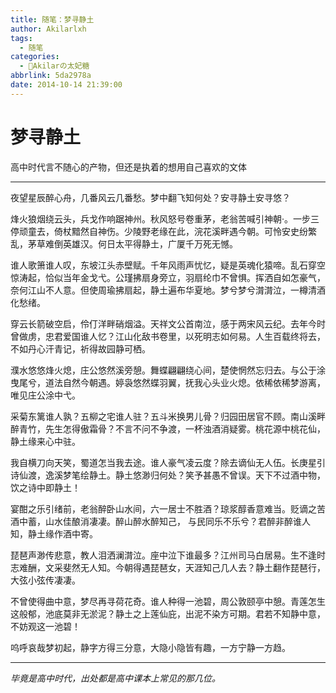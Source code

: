 ```yaml
---
title: 随笔：梦寻静土
author: Akilarlxh
tags:
  - 随笔
categories:
  - 🍰Akilarの太妃糖
abbrlink: 5da2978a
date: 2014-10-14 21:39:00
---
```

# 梦寻静土

高中时代言不随心的产物，但还是执着的想用自己喜欢的文体

---
 
夜望星辰醉心舟，几番风云几番愁。梦中翻飞知何处？安寻静土安寻悠？

烽火狼烟绕云头，兵戈作响踞神州。秋风怒号卷重茅，老翁苦喊引神朝·。一步三停顽童去，倚杖黯然自神伤。少陵野老缘在此，浣花溪畔遇今朝。可怜安史纷繁乱，茅草难倒英雄汉。何日太平得静土，广厦千万死无憾。

谁人歌箫谁人叹，东坡江头赤壁赋。千年风雨声忧忆，疑是英魂化猿啼。乱石穿空惊涛起，恰似当年金戈弋。公瑾拂扇身旁立，羽扇纶巾不曾惧。挥洒自如怎豪气，奈何江山不人意。但使周瑜拂扇起，静土遍布华夏地。梦兮梦兮潸潸泣，一樽清酒化愁绪。

穿云长箭破空启，伶仃洋畔硝烟溢。天祥文公首南泣，感于两宋风云纪。去年今时曾做虏，忠君爱国谁人忆？江山化敌书卷里，以死明志如何易。人生百载终将去，不如丹心汗青记，祈得故园静可栖。

濮水悠悠烽火熄，庄公悠然溪旁憩。舞蝶翩翩绕心间，楚使惘然忘归去。与公于涂曳尾兮，道法自然今朝遇。婷袅悠然蝶羽翼，抚我心头业火熄。依稀依稀梦游离，唯见庄公涂中弋。

采菊东篱谁人孰？五柳之宅谁人驻？五斗米换男儿骨？归园田居官不顾。南山溪畔醉青竹，先生怎得傲霜骨？不言不问不争渡，一杯浊酒消疑雾。桃花源中桃花仙，静土缘来心中驻。

我自横刀向天笑，蜀道怎当我去途。谁人豪气凌云度？除去谪仙无人伍。长庚星引诗仙渡，逸溪梦笔绘静土。静土悠渺归何处？笑予甚愚不曾误。天下不过酒中物，饮之诗中即静土！

宴酣之乐引绪前，老翁醉卧山水间，六一居士不胜酒？琼浆醇香意难当。贬谪之苦酒中蓄，山水佳酿消凄凄。醉山醉水醉知己， 与民同乐不乐兮？君醉非醉谁人知，静土缘作酒中寄。

琵琶声渺传悲意，教人泪洒澜潸泣。座中泣下谁最多？江州司马白居易。生不逢时志难酬，文采斐然无人知。今朝得遇琵琶女，天涯知己几人去？静土翻作琵琶行，大弦小弦传凄凄。

不曾使得曲中意，梦尽再寻荷花奇。谁人种得一池碧，周公敦颐亭中憩。青莲怎生这般郁，池底莫非无淤泥？静土之上莲仙庇，出泥不染方可期。君若不知静中意，不妨观这一池碧！

呜呼哀哉梦初起，静字方得三分意，大隐小隐皆有趣，一方宁静一方趋。

---

*毕竟是高中时代，出处都是高中课本上常见的那几位。*